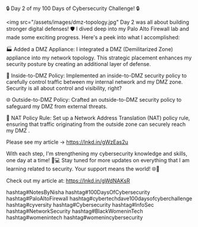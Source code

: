 🔒 Day 2 of my 100 Days of Cybersecurity Challenge! 🔒

<img src="/assets/images/dmz-topology.jpg"
Day 2 was all about building stronger digital defenses! 🛡️ I dived deep into my Palo Alto Firewall lab and made some exciting progress. Here's a peek into what I accomplished:

🏭 Added a DMZ Appliance: I integrated a DMZ (Demilitarized Zone) appliance into my network topology. This strategic placement enhances my security posture by creating an additional layer of defense.

🚧 Inside-to-DMZ Policy: Implemented an inside-to-DMZ security policy to carefully control traffic between my internal network and my DMZ zone. Security is all about control and visibility, right?

🌐 Outside-to-DMZ Policy: Crafted an outside-to-DMZ security policy to safeguard my DMZ from external threats. 

🔁 NAT Policy Rule: Set up a Network Address Translation (NAT) policy rule, ensuring that traffic originating from the outside zone can securely reach my DMZ . 

Please see my article -> https://lnkd.in/gWzEas2u

With each step, I'm strengthening my cybersecurity knowledge and skills, one day at a time! 💪💻 Stay tuned for more updates on everything that I am learning related to security. Your support means the world! 🌐🔐 

Check out my article at: https://lnkd.in/gWdNAKsR

hashtag#NotesByNisha hashtag#100DaysOfCybersecurity hashtag#PaloAltoFirewall hashtag#cybertechdave100daysofcyberchallenge hashtag#cyversity 
hashtag#Cybersecurity hashtag#InfoSec hashtag#NetworkSecurity hashtag#BlackWomeninTech hashtag#womenintech hashtag#womenincybersecurity
